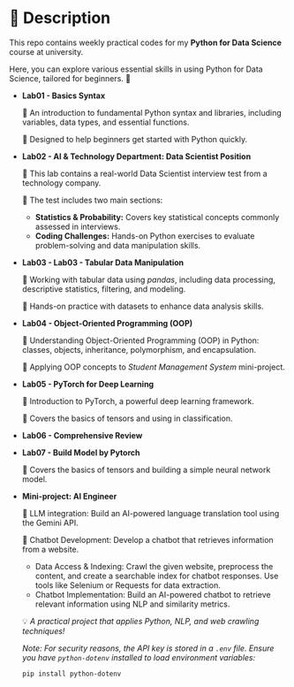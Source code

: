 # 📌 Description

This repo contains weekly practical codes for my **Python for Data Science** course at university.

Here, you can explore various essential skills in using Python for Data Science, tailored for beginners. 🚀

- **Lab01 - Basics Syntax**

  🔸 An introduction to fundamental Python syntax and libraries, including variables, data types, and essential functions.

  🔸 Designed to help beginners get started with Python quickly.

- **Lab02 - AI & Technology Department: Data Scientist Position**

  🔸 This lab contains a real-world Data Scientist interview test from a technology company.

  🔸 The test includes two main sections:

  - **Statistics & Probability:** Covers key statistical concepts commonly assessed in interviews.
  - **Coding Challenges:** Hands-on Python exercises to evaluate problem-solving and data manipulation skills.

- **Lab03 - Lab03 - Tabular Data Manipulation**

  🔸 Working with tabular data using _pandas_, including data processing, descriptive statistics, filtering, and modeling.

  🔸 Hands-on practice with datasets to enhance data analysis skills.

- **Lab04 - Object-Oriented Programming (OOP)**

  🔸 Understanding Object-Oriented Programming (OOP) in Python: classes, objects, inheritance, polymorphism, and encapsulation.

  🔸 Applying OOP concepts to _Student Management System_ mini-project.

- **Lab05 - PyTorch for Deep Learning**

  🔸 Introduction to PyTorch, a powerful deep learning framework.

  🔸 Covers the basics of tensors and using in classification.
  
- **Lab06 - Comprehensive Review**

- **Lab07 - Build Model by Pytorch**
  
  🔸 Covers the basics of tensors and building a simple neural network model.

- **Mini-project: AI Engineer**

  🔸 LLM integration: Build an AI-powered language translation tool using the Gemini API.

  🔸 Chatbot Development: Develop a chatbot that retrieves information from a website.
    - Data Access & Indexing: Crawl the given website, preprocess the content, and create a searchable index for chatbot responses. Use tools like Selenium or Requests for data extraction.
    - Chatbot Implementation: Build an AI-powered chatbot to retrieve relevant information using NLP and similarity metrics.
  
  💡 _A practical project that applies Python, NLP, and web crawling techniques!_

  _Note: For security reasons, the API key is stored in a `.env` file. Ensure you have `python-dotenv` installed to load environment variables:_
  ```
  pip install python-dotenv
  ```

